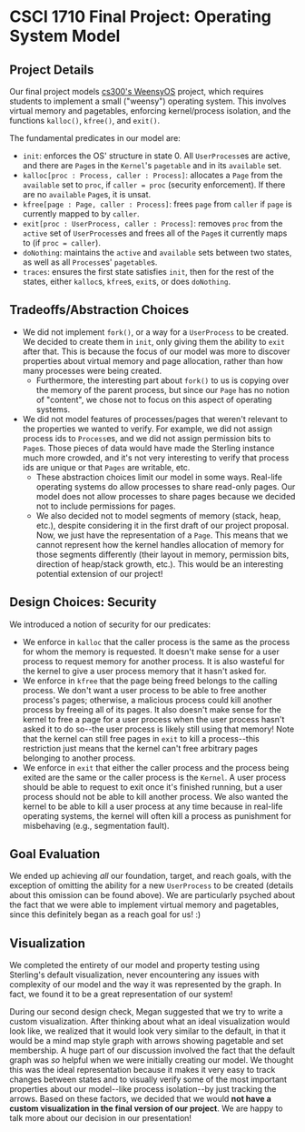 # CSCI 1710 Final Project: Operating System Model

## Project Details
Our final project models [cs300's WeensyOS](https://cs.brown.edu/courses/csci0300/2023/assign/projects/project4.html) project, which requires students to implement a small ("weensy") operating system. This involves virtual memory and pagetables, enforcing kernel/process isolation, and the functions `kalloc()`, `kfree()`, and `exit()`. 

The fundamental predicates in our model are:
- `init`: enforces the OS' structure in state 0. All `UserProcess`es are active, and there are `Page`s in the `Kernel`'s `pagetable` and in its `available` set. 
- `kalloc[proc : Process, caller : Process]`: allocates a `Page` from the `available` set to `proc`, if `caller = proc` (security enforcement). If there are no `available` `Page`s, it is unsat.
- `kfree[page : Page, caller : Process]`: frees `page` from `caller` if `page` is currently mapped to by `caller`. 
- `exit[proc : UserProcess, caller : Process]`: removes `proc` from the `active` set of `UserProcess`es and frees all of the `Page`s it currently maps to (if `proc = caller`). 
- `doNothing`: maintains the `active` and `available` sets between two states, as well as all `Process`es' `pagetable`s.
- `traces`: ensures the first state satisfies `init`, then for the rest of the states, either `kalloc`s, `kfree`s, `exit`s, or does `doNothing`. 

## Tradeoffs/Abstraction Choices
- We did not implement `fork()`, or a way for a `UserProcess` to be created. We decided to create them in `init`, only giving them the ability to `exit` after that. This is because the focus of our model was more to discover properties about virtual memory and page allocation, rather than how many processes were being created. 
    - Furthermore, the interesting part about `fork()` to us is copying over the memory of the parent process, but since our `Page` has no notion of "content", we chose not to focus on this aspect of operating systems. 
- We did not model features of processes/pages that weren't relevant to the properties we wanted to verify. For example, we did not assign process ids to `Process`es, and we did not assign permission bits to `Page`s. Those pieces of data would have made the Sterling instance much more crowded, and it's not very interesting to verify that process ids are unique or that `Pages` are writable, etc.
    - These abstraction choices limit our model in some ways. Real-life operating systems do allow processes to share read-only pages. Our model does not allow processes to share pages because we decided not to include permissions for pages.
    - We also decided not to model segments of memory (stack, heap, etc.), despite considering it in the first draft of our project proposal. Now, we just have the representation of a `Page`. This means that we cannot represent how the kernel handles allocation of memory for those segments differently (their layout in memory, permission bits, direction of heap/stack growth, etc.). This would be an interesting potential extension of our project!

## Design Choices: Security
We introduced a notion of security for our predicates:
- We enforce in `kalloc` that the caller process is the same as the process for whom the memory is requested. It doesn't make sense for a user process to request memory for another process. It is also wasteful for the kernel to give a user process memory that it hasn't asked for.
- We enforce in `kfree` that the page being freed belongs to the calling process. We don't want a user process to be able to free another process's pages; otherwise, a malicious process could kill another process by freeing all of its pages. It also doesn't make sense for the kernel to free a page for a user process when the user process hasn't asked it to do so--the user process is likely still using that memory! Note that the kernel can still free pages in `exit` to kill a process--this restriction just means that the kernel can't free arbitrary pages belonging to another process.
- We enforce in `exit` that either the caller process and the process being exited are the same or the caller process is the `Kernel`. A user process should be able to request to exit once it's finished running, but a user process should not be able to kill another process. We also wanted the kernel to be able to kill a user process at any time because in real-life operating systems, the kernel will often kill a process as punishment for misbehaving (e.g., segmentation fault).


## Goal Evaluation
We ended up achieving *all* our foundation, target, and reach goals, with the exception of omitting the ability for a new `UserProcess` to be created (details about this omission can be found above). We are particularly psyched about the fact that we were able to implement virtual memory and pagetables, since this definitely began as a reach goal for us! :)

## Visualization
We completed the entirety of our model and property testing using Sterling's default visualization, never encountering any issues with complexity of our model and the way it was represented by the graph. In fact, we found it to be a great representation of our system! 

During our second design check, Megan suggested that we try to write a custom visualization. After thinking about what an ideal visualization would look like, we realized that it would look very similar to the default, in that it would be a mind map style graph with arrows showing pagetable and set membership. A huge part of our discussion involved the fact that the default graph was _so_ helpful when we were initially creating our model. We thought this was the ideal representation because it makes it very easy to track changes between states and to visually verify some of the most important properties about our model--like process isolation--by just tracking the arrows. Based on these factors, we decided that we would __not have a custom visualization in the final version of our project__. We are happy to talk more about our decision in our presentation!
